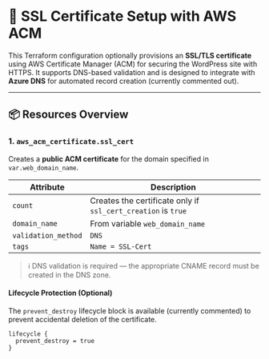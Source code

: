 # 🔐 SSL Certificate Setup with AWS ACM

This Terraform configuration optionally provisions an **SSL/TLS certificate** using AWS Certificate Manager (ACM) for securing the WordPress site with HTTPS. It supports DNS-based validation and is designed to integrate with **Azure DNS** for automated record creation (currently commented out).

---

## 📦 Resources Overview

### 1. `aws_acm_certificate.ssl_cert`

Creates a **public ACM certificate** for the domain specified in `var.web_domain_name`.

| Attribute         | Description                             |
|------------------|-----------------------------------------|
| `count`          | Creates the certificate only if `ssl_cert_creation` is `true` |
| `domain_name`    | From variable `web_domain_name`         |
| `validation_method` | `DNS`                                |
| `tags`           | `Name = SSL-Cert`                       |

> ℹ️ DNS validation is required — the appropriate CNAME record must be created in the DNS zone.

#### Lifecycle Protection (Optional)
The `prevent_destroy` lifecycle block is available (currently commented) to prevent accidental deletion of the certificate.

```hcl
lifecycle {
  prevent_destroy = true
}
